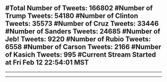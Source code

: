 #Total Number of Tweets: 166802 
#Number of Trump Tweets: 54180
#Number of Clinton Tweets: 35573
#Number of Cruz Tweets: 33446
#Number of Sanders Tweets: 24685
#Number of Jeb! Tweets: 9220
#Number of Rubio Tweets: 6558
#Number of Carson Tweets: 2166
#Number of Kasich Tweets: 995
#Current Stream Started at Fri Feb 12 22:54:01 MST
---
---
---
